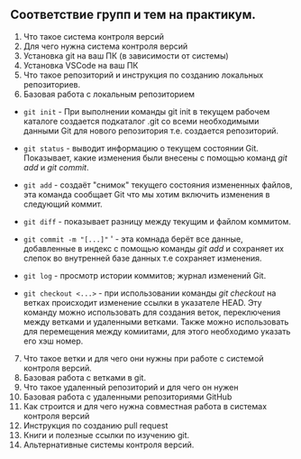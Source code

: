 ## Соответствие групп и тем на практикум.

1. Что такое система контроля версий
2. Для чего нужна система контроля версий
3. Установка git на ваш ПК (в зависимости от системы)
4. Установка VSCode на ваш ПК
5. Что такое репозиторий и инструкция по созданию локальных репозиториев.
6. Базовая работа с локальным репозиторием
+ `git init` - При выполнении команды git init в текущем рабочем каталоге создается подкаталог .git со всеми необходимыми данными Git для нового репозитория т.е. создается репозиторий.

+ `git status`  - выводит информацию о текущем состоянии Git. Показывает, какие изменения были внесены с помощью команд *git add* и *git commit*.

+ `git add`  - создаёт "снимок" текущего состояния измененных файлов, эта команда сообщает Git что мы хотим включить изменения в следующий коммит.

+ `git diff` - показывает разницу между текущим и файлом коммитом.

+ `git commit -m "[...]"`  ' - эта комнада берёт все данные, добавленные в индекс с помощью команды *git add* и сохраняет их слепок во внутренней базе данных т.е сохраняет изменения.

+ `git log`  - просмотр истории коммитов;
 журнал изменений Git.

+ `git checkout <...>` - при использовании команды *git checkout* на ветках происходит изменение ссылки в указателе HEAD. Эту команду можно использовать для создания веток, переключения между ветками и удаленными ветками. Также можно использовать для перемещения между комиитами, для этого необходимо указать его хэш номер.

7. Что такое ветки и для чего они нужны при работе с системой контроля версий.
8. Базовая работа с ветками в git.
9. Что такое удаленный репозиторий и для чего он нужен
10. Базовая работа с удаленными репозиториями GitHub
11. Как строится и для чего нужна совместная работа в системах контроля версий
12. Инструкция по созданию pull request
13. Книги и полезные ссылки по изучению git.
14. Альтернативные системы контроля версий.